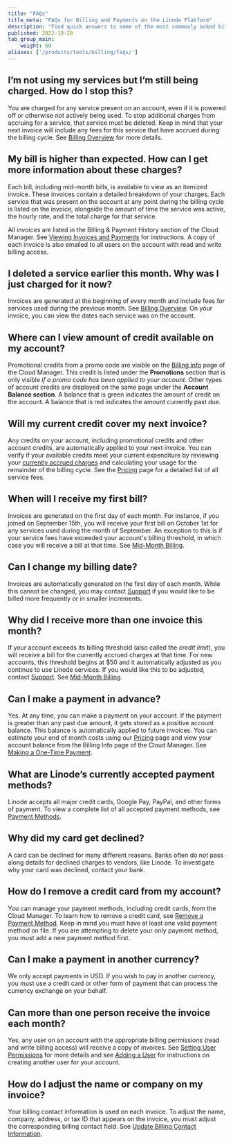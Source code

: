 ```yaml
---
title: "FAQs"
title_meta: "FAQs for Billing and Payments on the Linode Platform"
description: "Find quick answers to some of the most commonly asked billing questions."
published: 2022-10-28
tab_group_main:
    weight: 60
aliases: ['/products/tools/billing/faqs/']
---
```


## I’m not using my services but I’m still being charged. How do I stop this?

You are charged for any service present on an account, even if it is powered off or otherwise not actively being used. To stop additional charges from accruing for a service, that service must be deleted. Keep in mind that your next invoice will include any fees for this service that have accrued during the billing cycle. See [Billing Overview](/docs/products/platform/billing/) for more details.

## My bill is higher than expected. How can I get more information about these charges?

Each bill, including mid-month bills, is available to view as an itemized invoice. These invoices contain a detailed breakdown of your charges. Each service that was present on the account at any point during the billing cycle is listed on the invoice, alongside the amount of time the service was active, the hourly rate, and the total charge for that service.

All invoices are listed in the Billing & Payment History section of the Cloud Manager. See [Viewing Invoices and Payments](/docs/products/platform/billing/guides/view-history/) for instructions. A copy of each invoice is also emailed to all users on the account with read and write billing access.

## I deleted a service earlier this month. Why was I just charged for it now?

Invoices are generated at the beginning of every month and include fees for services used during the previous month. See [Billing Overview](/docs/products/platform/billing/). On your invoice, you can view the dates each service was on the account.

## Where can I view amount of credit available on my account?

Promotional credits from a promo code are visible on the [Billing Info](https://cloud.linode.com/account/billing) page of the Cloud Manager. This credit is listed under the **Promotions** section that is only visible *if a promo code has been applied to your account*. Other types of account credits are displayed on the same page under the **Account Balance section**. A balance that is green indicates the amount of credit on the account. A balance that is red indicates the amount currently past due.

## Will my current credit cover my next invoice?

Any credits on your account, including promotional credits and other account credits, are automatically applied to your next invoice. You can verify if your available credits meet your current expenditure by reviewing your [currently accrued charges](/docs/products/platform/billing/guides/access-billing/) and calculating your usage for the remainder of the billing cycle. See the [Pricing](https://www.linode.com/pricing/) page for a detailed list of all service fees.

## When will I receive my first bill?

Invoices are generated on the first day of each month. For instance, if you joined on September 15th, you will receive your first bill on October 1st for any services used during the month of September. An exception to this is if your service fees have exceeded your account's billing threshold, in which case you will receive a bill at that time. See [Mid-Month Billing](/docs/products/platform/billing/#mid-month-billing).

## Can I change my billing date?

Invoices are automatically generated on the first day of each month. While this cannot be changed, you may contact [Support](https://www.linode.com/support/) if you would like to be billed more frequently or in smaller increments.

## Why did I receive more than one invoice this month?

If your account exceeds its billing threshold (also called the *credit limit*), you will receive a bill for the currently accrued charges at that time. For new accounts, this threshold begins at $50 and it automatically adjusted as you continue to use Linode services. If you would like this to be adjusted, contact [Support](https://www.linode.com/support/). See [Mid-Month Billing](/docs/products/platform/billing/#mid-month-billing).

## Can I make a payment in advance?

Yes. At any time, you can make a payment on your account. If the payment is greater than any past due amount, it gets stored as a positive account balance. This balance is automatically applied to future invoices. You can estimate your end of month costs using our [Pricing](https://www.linode.com/pricing/) page and view your account balance from the Billing Info page of the Cloud Manager. See [Making a One-Time Payment](/docs/products/platform/billing/guides/make-a-payment/).

## What are Linode’s currently accepted payment methods?

Linode accepts all major credit cards, Google Pay, PayPal, and other forms of payment. To view a complete list of all accepted payment methods, see [Payment Methods](/docs/products/platform/billing/guides/payment-methods/).

## Why did my card get declined?

A card can be declined for many different reasons. Banks often do not pass along details for declined charges to vendors, like Linode. To investigate why your card was declined, contact your bank.

## How do I remove a credit card from my account?

You can manage your payment methods, including credit cards, from the Cloud Manager. To learn how to remove a credit card, see [Remove a Payment Method](/docs/products/platform/billing/guides/payment-methods/#remove-a-payment-method). Keep in mind you must have at least one valid payment method on file. If you are attempting to delete your only payment method, you must add a new payment method first.

## Can I make a payment in another currency?

We only accept payments in USD. If you wish to pay in another currency, you must use a credit card or other form of payment that can process the currency exchange on your behalf.

## Can more than one person receive the invoice each month?

Yes, any user on an account with the appropriate billing permissions (read and write billing access) will receive a copy of invoices. See [Setting User Permissions](/docs/products/platform/accounts/guides/user-permissions/) for more details and see [Adding a User](/docs/products/platform/accounts/guides/manage-users/#add-a-user) for instructions on creating another user for your account.

## How do I adjust the name or company on my invoice?

Your billing contact information is used on each invoice. To adjust the name, company, address, or tax ID that appears on the invoice, you must adjust the corresponding billing contact field. See [Update Billing Contact Information](/docs/products/platform/billing/guides/update-billing-contact-info/).